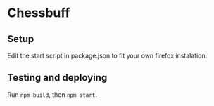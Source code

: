 # Chessbuff

## Setup
Edit the start script in package.json to fit your own firefox instalation.

## Testing and deploying
Run `npm build`, then `npm start`.